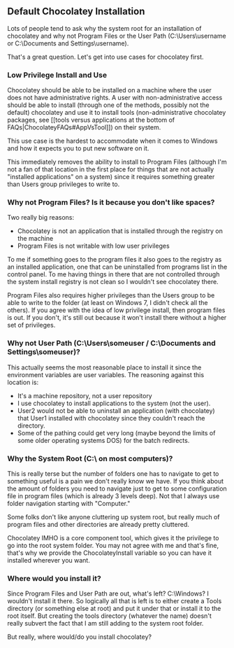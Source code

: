 ## Default Chocolatey Installation
  
Lots of people tend to ask why the system root for an installation of chocolatey and why not Program Files or the User Path (C:\Users\username or C:\Documents and Settings\username).  
  
That's a great question. Let's get into use cases for chocolatey first.  
  
### Low Privilege Install and Use
Chocolatey should be able to be installed on a machine where the user does not have administrative rights.  A user with non-administrative access should be able to install (through one of the methods, possibly not the default) chocolatey and use it to install tools (non-administrative chocolatey packages, see [[tools versus applications at the bottom of FAQs|ChocolateyFAQs#AppVsTool]]) on their system.  
  
This use case is the hardest to accommodate when it comes to Windows and how it expects you to put new software on it.  
  
This immediately removes the ability to install to Program Files (although I'm not a fan of that location in the first place for things that are not actually "installed applications" on a system) since it requires something greater than Users group privileges to write to.

### Why not Program Files? Is it because you don't like spaces?
Two really big reasons:  
  
* Chocolatey is not an application that is installed through the registry on the machine
* Program Files is not writable with low user privileges
  
To me if something goes to the program files it also goes to the registry as an installed application, one that can be uninstalled from programs list in the control panel. To me having things in there that are not controlled through the system install registry is not clean so I wouldn't see chocolatey there.  
  
Program Files also requires higher privileges than the Users group to be able to write to the folder (at least on Windows 7, I didn't check all the others). If you agree with the idea of low privilege install, then program files is out. If you don't, it's still out because it won't install there without a higher set of privileges.    
  
### Why not User Path (C:\Users\someuser / C:\Documents and Settings\someuser)?
This actually seems the most reasonable place to install it since the environment variables are user variables. The reasoning against this location is:  
  
* It's a machine repository, not a user repository
* I use chocolatey to install applications to the system (not the user). 
* User2 would not be able to uninstall an application (with chocolatey) that User1 installed with chocolatey since they couldn't reach the directory.
* Some of the pathing could get very long (maybe beyond the limits of some older operating systems DOS) for the batch redirects.

### Why the System Root (C:\ on most computers)?
This is really terse but the number of folders one has to navigate to get to something useful is a pain we don't really know we have. If you think about the amount of folders you need to navigate just to get to some configuration file in program files (which is already 3 levels deep). Not that I always use folder navigation starting with "Computer."  
  
Some folks don't like anyone cluttering up system root, but really much of program files and other directories are already pretty cluttered.  
  
Chocolatey IMHO is a core component tool, which gives it the privilege to go into the root system folder. You may not agree with me and that's fine, that's why we provide the ChocolateyInstall variable so you can have it installed wherever you want.  
    
### Where would you install it?
Since Program Files and User Path are out, what's left? C:\Windows?  I wouldn't install it there. So logically all that is left is to either create a Tools directory (or something else at root) and put it under that or install it to the root itself. But creating the tools directory (whatever the name) doesn't really subvert the fact that I am still adding to the system root folder.    
  
But really, where would/do you install chocolatey?  
  
